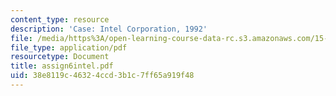 ```yaml
---
content_type: resource
description: 'Case: Intel Corporation, 1992'
file: /media/https%3A/open-learning-course-data-rc.s3.amazonaws.com/15-402-finance-theory-ii-spring-2003/38e8119c46324ccd3b1c7ff65a919f48_assign6intel.pdf
file_type: application/pdf
resourcetype: Document
title: assign6intel.pdf
uid: 38e8119c-4632-4ccd-3b1c-7ff65a919f48
---
```

